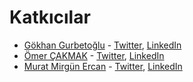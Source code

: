# Katkıcılar

- [Gökhan Gurbetoğlu](https://github.com/ggurbet) - [Twitter](https://www.twitter.com/ggurbet), [LinkedIn](https://www.linkedin.com/in/gokhangurbetoglu/)
- [Ömer ÇAKMAK](https://github.com/farukomercakmak) - [Twitter](https://twitter.com/cakmak_omar), [LinkedIn](https://www.linkedin.com/in/%C3%B6mer-%C3%A7akmak-55b82a81/)
- [Murat Mirgün Ercan](https://github.com/MuratSs) - [Twitter](https://www.twitter.com/muratmirgun), [LinkedIn](https://www.linkedin.com/in/murat-m-ercan/)
